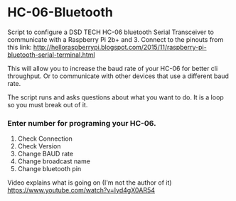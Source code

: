 # HC-06-Bluetooth

Script to configure a DSD TECH HC-06 bluetooth Serial Transceiver to communicate with a Raspberry Pi 2b+ and 3. Connect
to the pinouts from this link:
http://helloraspberrypi.blogspot.com/2015/11/raspberry-pi-bluetooth-serial-terminal.html

This will allow you to increase the baud rate of your HC-06 for better cli throughput. Or to communicate with other
devices that use a different baud rate. 

The script runs and asks questions about what you want to do.  It is a loop so you must break out of it. 
 ### Enter number for programing your HC-06. 
  1. Check Connection
  2. Check Version
  3. Change BAUD rate
  4. Change broadcast name
  5. Change bluetooth pin

Video explains what is going on (I'm not the author of it)
https://www.youtube.com/watch?v=Iyd4gX0AR54

